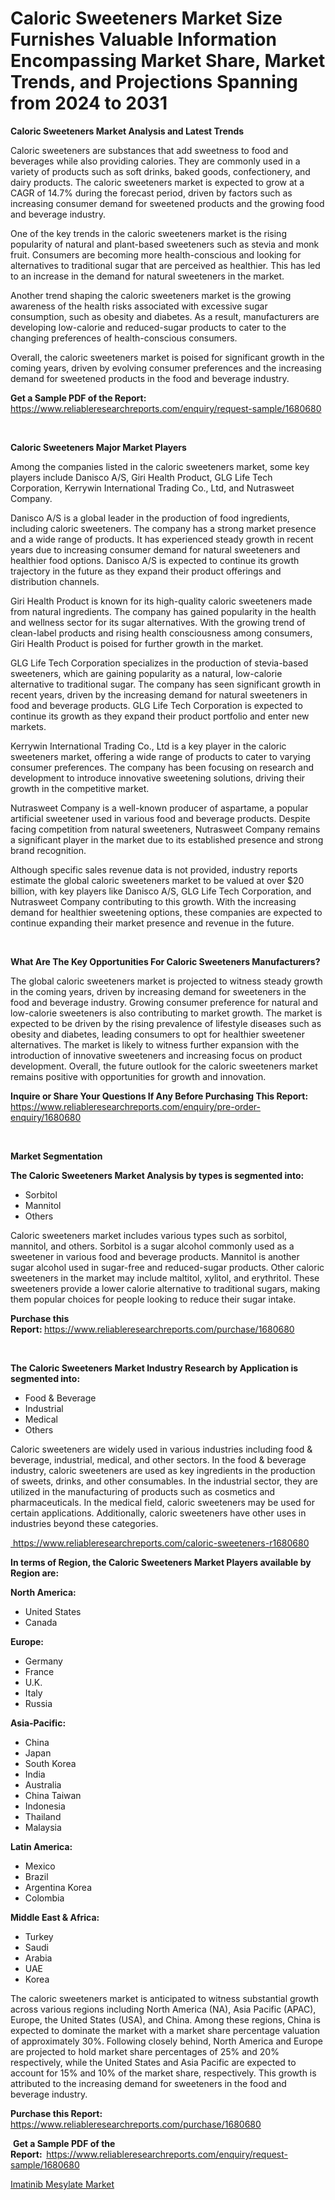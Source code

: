 <p><h1>Caloric Sweeteners Market Size Furnishes Valuable Information Encompassing Market Share, Market Trends, and Projections Spanning from 2024 to 2031</h1></p><p><strong>Caloric Sweeteners Market Analysis and Latest Trends</strong></p>
<p><p>Caloric sweeteners are substances that add sweetness to food and beverages while also providing calories. They are commonly used in a variety of products such as soft drinks, baked goods, confectionery, and dairy products. The caloric sweeteners market is expected to grow at a CAGR of 14.7% during the forecast period, driven by factors such as increasing consumer demand for sweetened products and the growing food and beverage industry.</p><p>One of the key trends in the caloric sweeteners market is the rising popularity of natural and plant-based sweeteners such as stevia and monk fruit. Consumers are becoming more health-conscious and looking for alternatives to traditional sugar that are perceived as healthier. This has led to an increase in the demand for natural sweeteners in the market.</p><p>Another trend shaping the caloric sweeteners market is the growing awareness of the health risks associated with excessive sugar consumption, such as obesity and diabetes. As a result, manufacturers are developing low-calorie and reduced-sugar products to cater to the changing preferences of health-conscious consumers.</p><p>Overall, the caloric sweeteners market is poised for significant growth in the coming years, driven by evolving consumer preferences and the increasing demand for sweetened products in the food and beverage industry.</p></p>
<p><strong>Get a Sample PDF of the Report:&nbsp;</strong> <a href="https://www.reliableresearchreports.com/enquiry/request-sample/1680680">https://www.reliableresearchreports.com/enquiry/request-sample/1680680</a></p>
<p>&nbsp;</p>
<p><strong>Caloric Sweeteners Major Market Players</strong></p>
<p><p>Among the companies listed in the caloric sweeteners market, some key players include Danisco A/S, Giri Health Product, GLG Life Tech Corporation, Kerrywin International Trading Co., Ltd, and Nutrasweet Company.</p><p>Danisco A/S is a global leader in the production of food ingredients, including caloric sweeteners. The company has a strong market presence and a wide range of products. It has experienced steady growth in recent years due to increasing consumer demand for natural sweeteners and healthier food options. Danisco A/S is expected to continue its growth trajectory in the future as they expand their product offerings and distribution channels.</p><p>Giri Health Product is known for its high-quality caloric sweeteners made from natural ingredients. The company has gained popularity in the health and wellness sector for its sugar alternatives. With the growing trend of clean-label products and rising health consciousness among consumers, Giri Health Product is poised for further growth in the market.</p><p>GLG Life Tech Corporation specializes in the production of stevia-based sweeteners, which are gaining popularity as a natural, low-calorie alternative to traditional sugar. The company has seen significant growth in recent years, driven by the increasing demand for natural sweeteners in food and beverage products. GLG Life Tech Corporation is expected to continue its growth as they expand their product portfolio and enter new markets.</p><p>Kerrywin International Trading Co., Ltd is a key player in the caloric sweeteners market, offering a wide range of products to cater to varying consumer preferences. The company has been focusing on research and development to introduce innovative sweetening solutions, driving their growth in the competitive market.</p><p>Nutrasweet Company is a well-known producer of aspartame, a popular artificial sweetener used in various food and beverage products. Despite facing competition from natural sweeteners, Nutrasweet Company remains a significant player in the market due to its established presence and strong brand recognition.</p><p>Although specific sales revenue data is not provided, industry reports estimate the global caloric sweeteners market to be valued at over $20 billion, with key players like Danisco A/S, GLG Life Tech Corporation, and Nutrasweet Company contributing to this growth. With the increasing demand for healthier sweetening options, these companies are expected to continue expanding their market presence and revenue in the future.</p></p>
<p>&nbsp;</p>
<p><strong>What Are The Key Opportunities For Caloric Sweeteners Manufacturers?</strong></p>
<p><p>The global caloric sweeteners market is projected to witness steady growth in the coming years, driven by increasing demand for sweeteners in the food and beverage industry. Growing consumer preference for natural and low-calorie sweeteners is also contributing to market growth. The market is expected to be driven by the rising prevalence of lifestyle diseases such as obesity and diabetes, leading consumers to opt for healthier sweetener alternatives. The market is likely to witness further expansion with the introduction of innovative sweeteners and increasing focus on product development. Overall, the future outlook for the caloric sweeteners market remains positive with opportunities for growth and innovation.</p></p>
<p><strong>Inquire or Share Your Questions If Any Before Purchasing This Report:</strong> <a href="https://www.reliableresearchreports.com/enquiry/pre-order-enquiry/1680680">https://www.reliableresearchreports.com/enquiry/pre-order-enquiry/1680680</a></p>
<p>&nbsp;</p>
<p><strong>Market Segmentation</strong></p>
<p><strong>The Caloric Sweeteners Market Analysis by types is segmented into:</strong></p>
<p><ul><li>Sorbitol</li><li>Mannitol</li><li>Others</li></ul></p>
<p><p>Caloric sweeteners market includes various types such as sorbitol, mannitol, and others. Sorbitol is a sugar alcohol commonly used as a sweetener in various food and beverage products. Mannitol is another sugar alcohol used in sugar-free and reduced-sugar products. Other caloric sweeteners in the market may include maltitol, xylitol, and erythritol. These sweeteners provide a lower calorie alternative to traditional sugars, making them popular choices for people looking to reduce their sugar intake.</p></p>
<p><strong>Purchase this Report:&nbsp;</strong><a href="https://www.reliableresearchreports.com/purchase/1680680">https://www.reliableresearchreports.com/purchase/1680680</a></p>
<p>&nbsp;</p>
<p><strong>The Caloric Sweeteners Market Industry Research by Application is segmented into:</strong></p>
<p><ul><li>Food & Beverage</li><li>Industrial</li><li>Medical</li><li>Others</li></ul></p>
<p><p>Caloric sweeteners are widely used in various industries including food & beverage, industrial, medical, and other sectors. In the food & beverage industry, caloric sweeteners are used as key ingredients in the production of sweets, drinks, and other consumables. In the industrial sector, they are utilized in the manufacturing of products such as cosmetics and pharmaceuticals. In the medical field, caloric sweeteners may be used for certain applications. Additionally, caloric sweeteners have other uses in industries beyond these categories.</p></p>
<p><a href="https://www.reliableresearchreports.com/caloric-sweeteners-r1680680">&nbsp;https://www.reliableresearchreports.com/caloric-sweeteners-r1680680</a></p>
<p><strong>In terms of Region, the Caloric Sweeteners Market Players available by Region are:</strong></p>
<p>
    <p> <strong> North America: </strong>
        <ul>
            <li>United States</li>
            <li>Canada</li>
        </ul>
        </p> 
    <p> <strong> Europe: </strong>
        <ul>
            <li>Germany</li>
            <li>France</li>
            <li>U.K.</li>
            <li>Italy</li>
            <li>Russia</li>
        </ul>
        </p> 
    <p> <strong> Asia-Pacific: </strong>
        <ul>
            <li>China</li>
            <li>Japan</li>
            <li>South Korea</li>
            <li>India</li>
            <li>Australia</li>
            <li>China Taiwan</li>
            <li>Indonesia</li>
            <li>Thailand</li>
            <li>Malaysia</li>
        </ul>
        </p> 
    <p> <strong> Latin America: </strong>
        <ul>
            <li>Mexico</li>
            <li>Brazil</li>
            <li>Argentina Korea</li>
            <li>Colombia</li>
        </ul>
        </p> 
    <p> <strong> Middle East & Africa: </strong>
        <ul>
            <li>Turkey</li>
            <li>Saudi</li>
            <li>Arabia</li>
            <li>UAE</li>
            <li>Korea</li>
        </ul>
    </p>
    </p>
<p><p>The caloric sweeteners market is anticipated to witness substantial growth across various regions including North America (NA), Asia Pacific (APAC), Europe, the United States (USA), and China. Among these regions, China is expected to dominate the market with a market share percentage valuation of approximately 30%. Following closely behind, North America and Europe are projected to hold market share percentages of 25% and 20% respectively, while the United States and Asia Pacific are expected to account for 15% and 10% of the market share, respectively. This growth is attributed to the increasing demand for sweeteners in the food and beverage industry.</p></p>
<p><strong>Purchase this Report: </strong><a href="https://www.reliableresearchreports.com/purchase/1680680">https://www.reliableresearchreports.com/purchase/1680680</a></p>
<p>&nbsp;<strong>Get a Sample PDF of the Report:&nbsp;&nbsp;</strong><a href="https://www.reliableresearchreports.com/enquiry/request-sample/1680680">https://www.reliableresearchreports.com/enquiry/request-sample/1680680</a></p>
<p><strong></strong></p>
<p><p><a href="https://silk-columnist-571.notion.site/Imatinib-Mesylate-Market-Size-Reflecting-a-Forecast-Till-2031-Market-By-Type-By-Application-and-By-9cf40128e98744ffbff2fd8998af9962">Imatinib Mesylate Market</a></p></p>